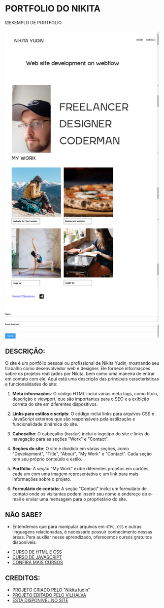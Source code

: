 # PORTFOLIO DO NIKITA
☑️EXEMPLO DE PORTFOLIO.

<img src="./IMAGENS/FOTO_1.png" align="center" width="500"> <br> 
<img src="./IMAGENS/FOTO_2.png" align="center" width="500"> <br> 
<img src="./IMAGENS/FOTO_3.png" align="center" width="500"> <br> 
<img src="./IMAGENS/FOTO_4.png" align="center" width="500"> <br> 
<img src="./IMAGENS/FOTO_5.png" align="center" width="500"> <br> 

## DESCRIÇÃO:
O site é um portfólio pessoal ou profissional de Nikita Yudin, mostrando seu trabalho como desenvolvedor web e designer. Ele fornece informações sobre os projetos realizados por Nikita, bem como uma maneira de entrar em contato com ele. Aqui está uma descrição das principais características e funcionalidades do site:

1. **Meta informações**: O código HTML inclui várias meta tags, como título, descrição e viewport, que são importantes para o SEO e a exibição correta do site em diferentes dispositivos.

2. **Links para estilos e scripts**: O código inclui links para arquivos CSS e JavaScript externos que são responsáveis pela estilização e funcionalidade dinâmica do site.

3. **Cabeçalho**: O cabeçalho (`header`) inclui o logotipo do site e links de navegação para as seções "Work" e "Contact".

4. **Seções do site**: O site é dividido em várias seções, como "Development", "Title", "About", "My Work" e "Contact". Cada seção tem seu próprio conteúdo e estilo.

5. **Portfólio**: A seção "My Work" exibe diferentes projetos em cartões, cada um com uma imagem representativa e um link para mais informações sobre o projeto.

6. **Formulário de contato**: A seção "Contact" inclui um formulário de contato onde os visitantes podem inserir seu nome e endereço de e-mail e enviar uma mensagem para o proprietário do site.

## NÃO SABE?
- Entendemos que para manipular arquivos em `HTML`, `CSS` e outras linguagens relacionadas, é necessário possuir conhecimento nessas áreas. Para auxiliar nesse aprendizado, oferecemos cursos gratuitos disponíveis:
* [CURSO DE HTML E CSS](https://github.com/VILHALVA/CURSO-DE-HTML-E-CSS)
* [CURSO DE JAVASCRIPT](https://github.com/VILHALVA/CURSO-DE-JAVASCRIPT)
* [CONFIRA MAIS CURSOS](https://github.com/VILHALVA?tab=repositories&q=+topic:CURSO)

## CREDITOS:
- [PROJETO CRIADO PELO "Nikita Iudin"](https://github.com/Nikita-Iudin/my-site-webflow-donwloading)
- [PROJETO EDITADO PELO VILHALVA](https://github.com/VILHALVA)
- [ESTÁ DISPONIVEL NO SITE](https://vilhalva.github.io/STYLER/STYLER.html)
